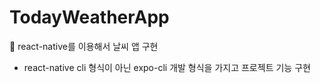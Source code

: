# TodayWeatherApp
📕 react-native를 이용해서 날씨 앱 구현
+ react-native cli 형식이 아닌 expo-cli 개발 형식을 가지고 프로젝트 기능 구현
